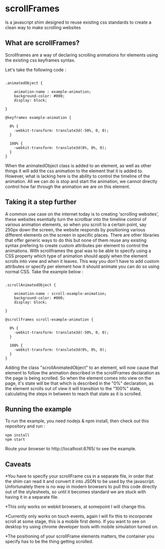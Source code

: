 # scrollFrames
Is a javascript shim designed to reuse existing css standards to create a clean way to make scrolling websites

## What are scrollFrames?

Scrollframes are a way of declaring scrolling animations for elements using the existing css keyframes syntax.

Let's take the following code :

```

.animatedObject {
	
	animation-name : example-animation;
	background-color: #000;
	display: block;

}

@keyframes example-animation {
  
  0% {
    -webkit-transform: translate3d(-50%, 0, 0);
  }

  100% {
    -webkit-transform: translate3d(0%, 0%, 0);
  }
}

```

When the animatedObject class is added to an element, as well as other things it will add the css animation to the element that it is added to. However, what is lacking here is the ability to control the timeline of the animation. All we can do is stop and start the animation, we cannot directly control how far through the animation we are on this element.

## Taking it a step further

A common use case on the internet today is to creating 'scrolling websites', these websites esentially turn the scrollbar into the timeline control of various animation elements, so when you scroll to a certain point, say 250px down the screen, the website responds by positioning various different elements on the screen in specific places. There are other libraries that offer generic ways to do this but none of them reuse any existing syntax prefering to create custom attributes per element to control the animations. With scrollframes the goal was to be able to specify using a CSS property which type of animation should apply when the element scrolls into view and when it leaves. This way you don't have to add custom attributes or specify per element how it should animate you can do so using normal CSS.
Take the example below :

```

.scrollAnimatedObject {
	
	animation-name : scroll-example-animation;
	background-color: #000;
	display: block;

}

@scrollframes scroll-example-animation {
  
  0% {
    -webkit-transform: translate3d(-50%, 0, 0);
  }

  100% {
    -webkit-transform: translate3d(0%, 0%, 0);
  }
}

```

Adding the class "scrollAnimatedObject" to an element, will now cause that element to follow the animation described in the scrollFrames declaration as the page is being scrolled. So when the element comes into view on the page, it's state will be that which is described in the "0%" declaration, as the element scrolls out of view it will transition to the "100%" state, calculating the steps in between to reach that state as it is scrolled.

## Running the example

To run the example, you need nodejs & npm install, then check out this repository and run :

```
npm install
npm start

```

Route your browser to http://localhost:8765/ to see the example.

## Caveats

*You have to specify your scrollFrame css in a separate file, in order that the shim can read it and convert it into JSON to be used by the javascript. Unfortunately there is no way in modern browsers to pull this code directly out of the stylesheets, so until it becomes standard we are stuck with having it in a separate file.


*This only works on webkit browsers, at somepoint I will change this.

*Currently only works on touch events, again I will fix this to incorporate scroll at some stage, this is a mobile first demo. If you want to see on desktop try using chrome developer tools with mobile simulation turned on.

*The positioning of your scrollFrame elements matters, the container you specify has to be the thing getting scrolled.

